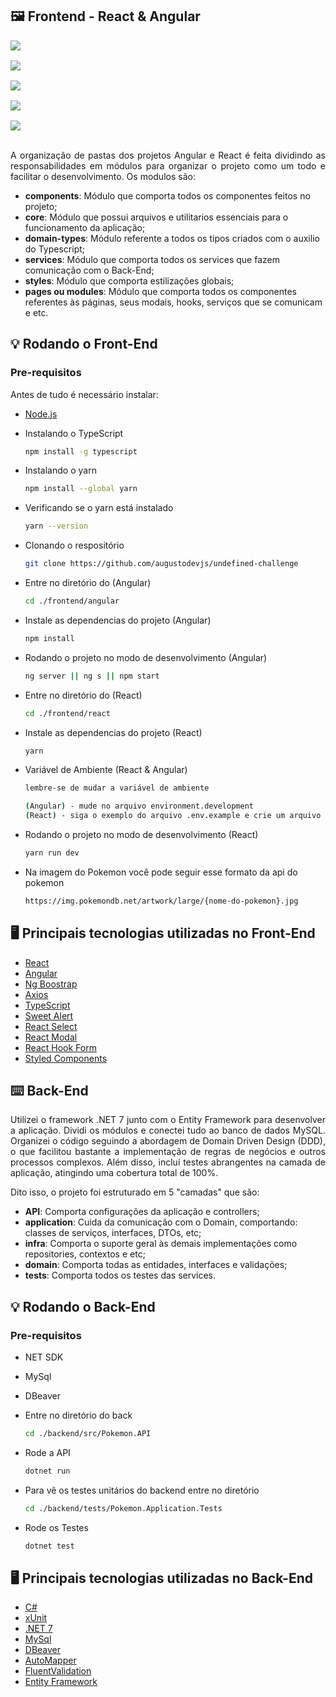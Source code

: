 ## 🖼️ Frontend - React & Angular

<div style="display: flex; flex-direction: column; gap: 1rem">
  <img src="./frontend/images/react-photo.png">
  <img src="./frontend/images/angular-photo.png">
  <img src="./frontend/images/add-pokemon.png">
  <img src="./frontend/images/edit-pokemon.png">
  <img src="./frontend/images/remove-pokemon.png">
</div>

<br>
<p align="justify">
  A organização de pastas dos projetos Angular e React é feita dividindo as responsabilidades em módulos para organizar o projeto como um todo e facilitar o desenvolvimento. Os modulos são:
</p>

- **components**: Módulo que comporta todos os componentes feitos no projeto;
- **core**: Módulo que possui arquivos e utilitarios essenciais para o funcionamento da aplicação;
- **domain-types**: Módulo referente a todos os tipos criados com o auxilio do Typescript;
- **services**: Módulo que comporta todos os services que fazem comunicação com o Back-End;
- **styles**: Módulo que comporta estilizações globais;
- **pages ou modules**: Módulo que comporta todos os componentes referentes às páginas, seus modais, hooks, serviços que se comunicam e etc.

## 💡 Rodando o Front-End

### Pre-requisitos

<p>Antes de tudo é necessário instalar: </p>

- <a href="https://nodejs.org/pt-br/download/package-manager">Node.js</a>

- Instalando o TypeScript

  ```sh
  npm install -g typescript
  ```

- Instalando o yarn
  ```sh
  npm install --global yarn
  ```
- Verificando se o yarn está instalado

  ```sh
  yarn --version
  ```

- Clonando o respositório

  ```sh
  git clone https://github.com/augustodevjs/undefined-challenge
  ```

- Entre no diretório do (Angular)

  ```sh
  cd ./frontend/angular
  ```

- Instale as dependencias do projeto (Angular)

  ```sh
  npm install
  ```

- Rodando o projeto no modo de desenvolvimento (Angular)

  ```sh
  ng server || ng s || npm start
  ```

- Entre no diretório do (React)

  ```sh
  cd ./frontend/react
  ```

- Instale as dependencias do projeto (React)

  ```sh
  yarn
  ```

- Variável de Ambiente (React & Angular)

  ```sh
  lembre-se de mudar a variável de ambiente

  (Angular) - mude no arquivo environment.development
  (React) - siga o exemplo do arquivo .env.example e crie um arquivo .env
  ```

- Rodando o projeto no modo de desenvolvimento (React)

  ```sh
  yarn run dev
  ```

- Na imagem do Pokemon você pode seguir esse formato da api do pokemon
  ```sh
  https://img.pokemondb.net/artwork/large/{nome-do-pokemon}.jpg
  ```

## :desktop_computer: Principais tecnologias utilizadas no Front-End

- <a href="https://react.dev">React</a>
- <a href="https://angular.io">Angular</a>
- <a href="https://ng-bootstrap.github.io/#/home">Ng Boostrap</a>
- <a href="https://axios-http.com/docs/intro">Axios</a>
- <a href="https://www.typescriptlang.org">TypeScript</a>
- <a href="https://sweetalert2.github.io">Sweet Alert</a>
- <a href="https://react-select.com/home">React Select</a>
- <a href="http://reactcommunity.org/react-modal/">React Modal</a>
- <a href="https://react-hook-form.com">React Hook Form</a>
- <a href="https://styled-components.com">Styled Components</a>

## ⌨️ Back-End

<p align="justify">
Utilizei o framework .NET 7 junto com o Entity Framework para desenvolver a aplicação. Dividi os módulos e conectei tudo ao banco de dados MySQL. Organizei o código seguindo a abordagem de Domain Driven Design (DDD), o que facilitou bastante a implementação de regras de negócios e outros processos complexos. Além disso, incluí testes abrangentes na camada de aplicação, atingindo uma cobertura total de 100%.
</p>
<p align="justify">
  Dito isso, o projeto foi estruturado em 5 "camadas" que são:
</p>

- **API**: Comporta configurações da aplicação e controllers;
- **application**: Cuida da comunicação com o Domain, comportando: classes de serviços, interfaces, DTOs, etc;
- **infra**: Comporta o suporte geral às demais implementações como repositories, contextos e etc;
- **domain**: Comporta todas as entidades, interfaces e validações;
- **tests**: Comporta todos os testes das services.

## 💡 Rodando o Back-End

### Pre-requisitos

- NET SDK
- MySql
- DBeaver

- Entre no diretório do back

  ```sh
  cd ./backend/src/Pokemon.API
  ```

- Rode a API

  ```sh
  dotnet run
  ```

- Para vê os testes unitários do backend entre no diretório

  ```sh
  cd ./backend/tests/Pokemon.Application.Tests
  ```

- Rode os Testes

  ```sh
  dotnet test
  ```

## :desktop_computer: Principais tecnologias utilizadas no Back-End

- <a href="https://learn.microsoft.com/pt-br/dotnet/csharp/">C#</a>
- <a href="https://xunit.net">xUnit</a>
- <a href="https://dotnet.microsoft.com/en-us/download/dotnet/7.0">.NET 7</a>
- <a href="">MySql</a>
- <a href="https://dbeaver.io/download/">DBeaver</a>
- <a href="https://automapper.org">AutoMapper</a>
- <a href="https://fluentvalidation.net">FluentValidation</a>
- <a href="https://developer.mozilla.org/en-US/docs/Web/JavaScript">Entity Framework</a>
